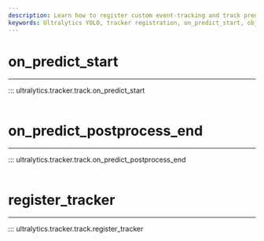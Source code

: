 ```yaml
---
description: Learn how to register custom event-tracking and track predictions with Ultralytics YOLO via on_predict_start and register_tracker methods.
keywords: Ultralytics YOLO, tracker registration, on_predict_start, object detection
---
```


# on_predict_start
---
::: ultralytics.tracker.track.on_predict_start
<br><br>

# on_predict_postprocess_end
---
::: ultralytics.tracker.track.on_predict_postprocess_end
<br><br>

# register_tracker
---
::: ultralytics.tracker.track.register_tracker
<br><br>
